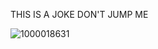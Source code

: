 THIS IS A JOKE DON'T JUMP ME

![1000018631](https://github.com/user-attachments/assets/284909a9-70b6-4133-aba6-5fc3e8caeff6)

